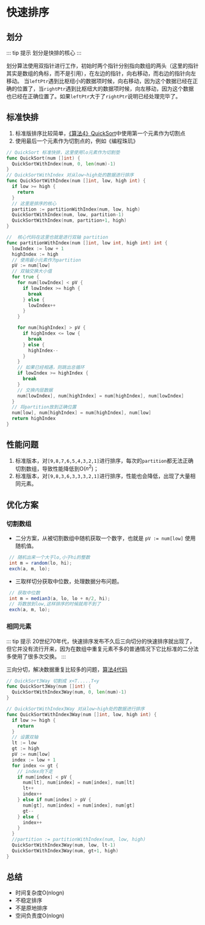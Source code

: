 # 快速排序

## 划分

::: tip 提示
划分是快排的核心
:::

划分算法使用双指针进行工作，初始时两个指针分别指向数组的两头（这里的指针其实是数组的角标，而不是引用），在左边的指针，向右移动，而右边的指针向左移动。
当`leftPtr`遇到比枢纽小的数据项时候，向右移动，因为这个数据已经在正确的位置了，当`rightPtr`遇到比枢纽大的数据项时候，向左移动，因为这个数据也已经在正确位置了。如果`leftPtr`大于了`rightPtr`说明已经处理完毕了。

## 标准快排

1. 标准版排序比较简单，[《算法4》QuickSort](https://algs4.cs.princeton.edu/23quicksort/Quick.java.html)中使用第一个元素作为切割点
2. 使用最后一个元素作为切割点的，例如《编程珠玑》

```Go
// QuickSort 标准快排，这里使用lo元素作为切割垫
func QuickSort(num []int) {
  QuickSortWithIndex(num, 0, len(num)-1)
}
// QuickSortWithIndex 对从low~high处的数据进行排序
func QuickSortWithIndex(num []int, low, high int) {
  if low >= high {
    return
  }
  // 这里是排序的核心
  partition := partitionWithIndex(num, low, high)
  QuickSortWithIndex(num, low, partition-1)
  QuickSortWithIndex(num, partition+1, high)
}

//  核心代码在这里也就是进行双轴 partition
func partitionWithIndex(num []int, low int, high int) int {
  lowIndex := low + 1
  highIndex := high
  // 使用最小元素作为partition
  pV := num[low]
  // 双轴交换大小值
  for true {
    for num[lowIndex] < pV {
      if lowIndex >= high {
        break
      } else {
        lowIndex++
      }
    }

    for num[highIndex] > pV {
      if highIndex <= low {
        break
      } else {
        highIndex--
      }
    }
    // 如果已经相遇，则跳出总循环
    if lowIndex >= highIndex {
      break
    }
    // 交换内层数据
    num[lowIndex], num[highIndex] = num[highIndex], num[lowIndex]
  }
  // 将partition放到正确位置
  num[low], num[highIndex] = num[highIndex], num[low]
  return highIndex
}
```

## 性能问题

1. 标准版本，对`[9,8,7,6,5,4,3,2,1]`进行排序，每次的`partition`都无法正确切割数组，导致性能降低到O($n^2$)；
2. 标准版本，对`[9,8,3,6,3,3,3,2,1]`进行排序，性能也会降低，出现了大量相同元素。

## 优化方案

### 切割数组

* 二分方案，从被切割数组中随机获取一个数字，也就是 `pV := num[low]` 使用随机值。

```java
 // 随机出来一个大于lo,小于hi的整数
 int m = random(lo, hi);
 exch(a, m, lo);
```

* 三取样切分获取中位数，处理数据分布问题。

```java
 // 获取中位数
 int m = median3(a, lo, lo + n/2, hi);
 // 将数放到low,这样排序的时候就用不到了
 exch(a, m, lo);
```

### 相同元素

::: tip 提示
20世纪70年代，快速排序发布不久后三向切分的快速排序就出现了，但它并没有流行开来，因为在数组中重复元素不多的普通情况下它比标准的二分法多使用了很多次交换。
:::

三向分切，解决数据重复比较多的问题，[算法4代码](https://algs4.cs.princeton.edu/23quicksort/Quick3way.java.html)

```Go
// QuickSort3Way 切割成 x<T.....T<y
func QuickSort3Way(num []int) {
  QuickSortWithIndex3Way(num, 0, len(num)-1)
}

// QuickSortWithIndex3Way 对从low~high处的数据进行排序
func QuickSortWithIndex3Way(num []int, low, high int) {
  if low >= high {
    return
  }
  // 设置双轴
  lt := low
  gt := high
  pV := num[low]
  index := low + 1
  for index <= gt {
    // index向下走
    if num[index] < pV {
      num[lt], num[index] = num[index], num[lt]
      lt++
      index++
    } else if num[index] > pV {
      num[gt], num[index] = num[index], num[gt]
      gt--
    } else {
      index++
    }
  }
  //partition := partitionWithIndex(num, low, high)
  QuickSortWithIndex3Way(num, low, lt-1)
  QuickSortWithIndex3Way(num, gt+1, high)
}
```

## 总结

* 时间复杂度O(nlogn)
* 不稳定排序
* 不是原地排序
* 空间负责度O(nlogn)
